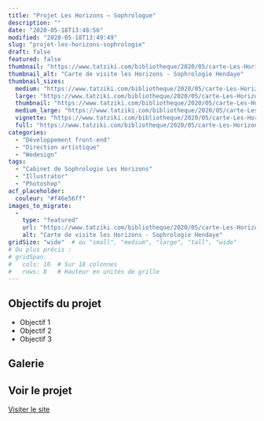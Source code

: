 ```yaml
---
title: "Projet Les Horizons – Sophrologue"
description: ""
date: "2020-05-18T13:48:56"
modified: "2020-05-18T13:49:49"
slug: "projet-les-horizons-sophrologie"
draft: false
featured: false
thumbnail: "https://www.tatziki.com/bibliotheque/2020/05/carte-Les-Horizons-Hendaye-orange.jpg"
thumbnail_alt: "Carte de visite les Horizons - Sophrologie Hendaye"
thumbnail_sizes:
  medium: "https://www.tatziki.com/bibliotheque/2020/05/carte-Les-Horizons-Hendaye-orange-300x201.jpg"
  large: "https://www.tatziki.com/bibliotheque/2020/05/carte-Les-Horizons-Hendaye-orange-1024x686.jpg"
  thumbnail: "https://www.tatziki.com/bibliotheque/2020/05/carte-Les-Horizons-Hendaye-orange-150x150.jpg"
  medium_large: "https://www.tatziki.com/bibliotheque/2020/05/carte-Les-Horizons-Hendaye-orange-768x515.jpg"
  vignette: "https://www.tatziki.com/bibliotheque/2020/05/carte-Les-Horizons-Hendaye-orange-380x255.jpg"
  full: "https://www.tatziki.com/bibliotheque/2020/05/carte-Les-Horizons-Hendaye-orange.jpg"
categories:
  - "Développement front-end"
  - "Direction artistique"
  - "Wedesign"
tags:
  - "Cabinet de Sophrologie Les Horizons"
  - "Illustrator"
  - "Photoshop"
acf_placeholder:
  couleur: "#f46e56ff"
images_to_migrate:
  -
    type: "featured"
    url: "https://www.tatziki.com/bibliotheque/2020/05/carte-Les-Horizons-Hendaye-orange.jpg"
    alt: "Carte de visite les Horizons - Sophrologie Hendaye"
gridSize: "wide"  # ou "small", "medium", "large", "tall", "wide"
# Ou plus précis :
# gridSpan:
#   cols: 10  # Sur 18 colonnes
#   rows: 8   # Hauteur en unités de grille
---
```


## Objectifs du projet

<!-- TODO: Ajouter les objectifs depuis ACF -->
- Objectif 1
- Objectif 2
- Objectif 3

## Galerie

<!-- TODO: Ajouter les images du projet -->

## Voir le projet

[Visiter le site](https://www.tatziki.com/projet-les-horizons-sophrologie/)
